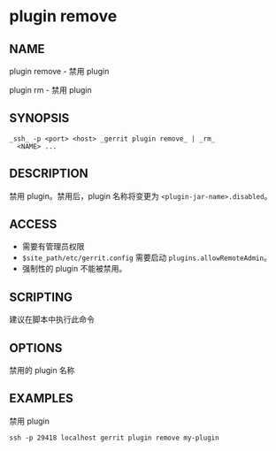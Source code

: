 # plugin remove

## NAME
plugin remove - 禁用 plugin

plugin rm - 禁用 plugin

## SYNOPSIS
```
_ssh_ -p <port> <host> _gerrit plugin remove_ | _rm_
  <NAME> ...
```

## DESCRIPTION
禁用 plugin。禁用后，plugin 名称将变更为  `<plugin-jar-name>.disabled`。

## ACCESS
* 需要有管理员权限
* `$site_path/etc/gerrit.config` 需要启动 `plugins.allowRemoteAdmin`。
* 强制性的 plugin 不能被禁用。

## SCRIPTING
建议在脚本中执行此命令

## OPTIONS
**<NAME>**
	禁用的 plugin 名称

## EXAMPLES
禁用 plugin

```
ssh -p 29418 localhost gerrit plugin remove my-plugin
```

